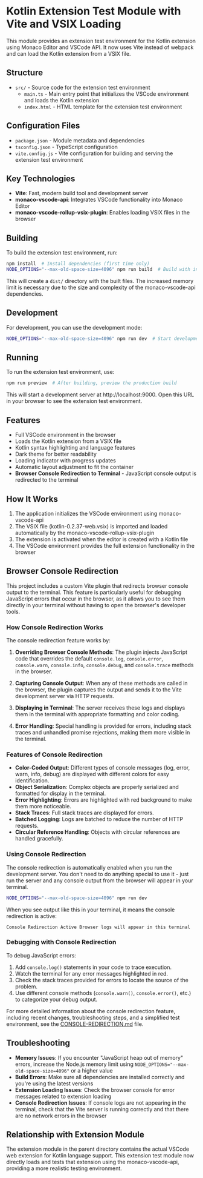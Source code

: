 # Kotlin Extension Test Module with Vite and VSIX Loading

This module provides an extension test environment for the Kotlin extension using Monaco Editor and VSCode API. It now uses Vite instead of webpack and can load the Kotlin extension from a VSIX file.

## Structure

- `src/` - Source code for the extension test environment
  - `main.ts` - Main entry point that initializes the VSCode environment and loads the Kotlin extension
  - `index.html` - HTML template for the extension test environment

## Configuration Files

- `package.json` - Module metadata and dependencies
- `tsconfig.json` - TypeScript configuration
- `vite.config.js` - Vite configuration for building and serving the extension test environment

## Key Technologies

- **Vite**: Fast, modern build tool and development server
- **monaco-vscode-api**: Integrates VSCode functionality into Monaco Editor
- **monaco-vscode-rollup-vsix-plugin**: Enables loading VSIX files in the browser

## Building

To build the extension test environment, run:

```bash
npm install  # Install dependencies (first time only)
NODE_OPTIONS="--max-old-space-size=4096" npm run build  # Build with increased memory limit
```

This will create a `dist/` directory with the built files. The increased memory limit is necessary due to the size and complexity of the monaco-vscode-api dependencies.

## Development

For development, you can use the development mode:

```bash
NODE_OPTIONS="--max-old-space-size=4096" npm run dev  # Start development server with increased memory limit
```

## Running

To run the extension test environment, use:

```bash
npm run preview  # After building, preview the production build
```

This will start a development server at http://localhost:9000. Open this URL in your browser to see the extension test environment.

## Features

- Full VSCode environment in the browser
- Loads the Kotlin extension from a VSIX file
- Kotlin syntax highlighting and language features
- Dark theme for better readability
- Loading indicator with progress updates
- Automatic layout adjustment to fit the container
- **Browser Console Redirection to Terminal** - JavaScript console output is redirected to the terminal

## How It Works

1. The application initializes the VSCode environment using monaco-vscode-api
2. The VSIX file (kotlin-0.2.37-web.vsix) is imported and loaded automatically by the monaco-vscode-rollup-vsix-plugin
3. The extension is activated when the editor is created with a Kotlin file
4. The VSCode environment provides the full extension functionality in the browser

## Browser Console Redirection

This project includes a custom Vite plugin that redirects browser console output to the terminal. This feature is particularly useful for debugging JavaScript errors that occur in the browser, as it allows you to see them directly in your terminal without having to open the browser's developer tools.

### How Console Redirection Works

The console redirection feature works by:

1. **Overriding Browser Console Methods**: The plugin injects JavaScript code that overrides the default `console.log`, `console.error`, `console.warn`, `console.info`, `console.debug`, and `console.trace` methods in the browser.

2. **Capturing Console Output**: When any of these methods are called in the browser, the plugin captures the output and sends it to the Vite development server via HTTP requests.

3. **Displaying in Terminal**: The server receives these logs and displays them in the terminal with appropriate formatting and color coding.

4. **Error Handling**: Special handling is provided for errors, including stack traces and unhandled promise rejections, making them more visible in the terminal.

### Features of Console Redirection

- **Color-Coded Output**: Different types of console messages (log, error, warn, info, debug) are displayed with different colors for easy identification.
- **Object Serialization**: Complex objects are properly serialized and formatted for display in the terminal.
- **Error Highlighting**: Errors are highlighted with red background to make them more noticeable.
- **Stack Traces**: Full stack traces are displayed for errors.
- **Batched Logging**: Logs are batched to reduce the number of HTTP requests.
- **Circular Reference Handling**: Objects with circular references are handled gracefully.

### Using Console Redirection

The console redirection is automatically enabled when you run the development server. You don't need to do anything special to use it - just run the server and any console output from the browser will appear in your terminal.

```bash
NODE_OPTIONS="--max-old-space-size=4096" npm run dev
```

When you see output like this in your terminal, it means the console redirection is active:

```
Console Redirection Active Browser logs will appear in this terminal
```

### Debugging with Console Redirection

To debug JavaScript errors:

1. Add `console.log()` statements in your code to trace execution.
2. Watch the terminal for any error messages highlighted in red.
3. Check the stack traces provided for errors to locate the source of the problem.
4. Use different console methods (`console.warn()`, `console.error()`, etc.) to categorize your debug output.

For more detailed information about the console redirection feature, including recent changes, troubleshooting steps, and a simplified test environment, see the [CONSOLE-REDIRECTION.md](./CONSOLE-REDIRECTION.md) file.

## Troubleshooting

- **Memory Issues**: If you encounter "JavaScript heap out of memory" errors, increase the Node.js memory limit using `NODE_OPTIONS="--max-old-space-size=4096"` or a higher value
- **Build Errors**: Make sure all dependencies are installed correctly and you're using the latest versions
- **Extension Loading Issues**: Check the browser console for error messages related to extension loading
- **Console Redirection Issues**: If console logs are not appearing in the terminal, check that the Vite server is running correctly and that there are no network errors in the browser

## Relationship with Extension Module

The extension module in the parent directory contains the actual VSCode web extension for Kotlin language support. This extension test module now directly loads and tests that extension using the monaco-vscode-api, providing a more realistic testing environment.